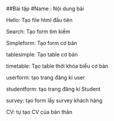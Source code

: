 ##Bài tập
#Name : Nội dung bài


Hello: Tạo file html đầu tiên

Search: Tạo form tìm kiếm

Simpleform: Tạo form cơ bản

tablesimple: Tạo table cơ bản

timetable: Tạo table thời khóa biểu cơ bản

userform: tạo trang đăng kí user

studentform: tạo trang đăng kí Student

survey: tạo form lấy survey khách hàng

CV: tự tạo CV của bản thân
